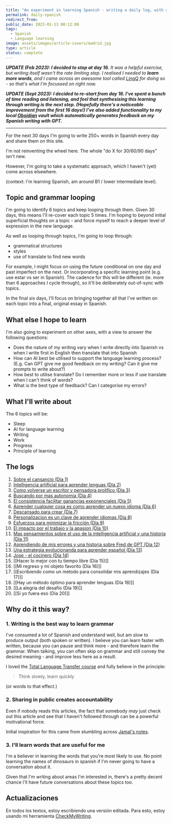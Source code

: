 ```yaml
---
title: "An experiment in learning Spanish - writing a daily log, with a twist"
permalink: daily-spanish
redirect_from:
public_date: 2023-01-13 00:12:00
tags:
  - Spanish
  - Language learning
image: assets/images/article-covers/madrid.jpg
type: article
status: complete
---
```


***UPDATE (Feb 2023): I decided to stop at day 16.** It was a helpful exercise, but writing itself wasn't the rate limiting step. I realised I needed to **learn more words**, and I came across an awesome tool called [LingQ](https://www.lingq.com) for doing so - so that's what I'm focussed on right now.*

***UPDATE (Sept 2023): I decided to re-start from day 16. I've spent a bunch of time reading and listening, and feel that synthesising this learning through writing is the next step. (Hopefully there's a noticeable improvement from the first 16 days!) I've also added functionality to my local [Obsidian](https://obsidian.md) vault which automatically generates feedback on my Spanish writing with GPT.***

---

For the next 30 days I'm going to write 250+ words in Spanish every day and share them on this site.

I'm not reinventing the wheel here. The whole "do X for 30/60/90 days" isn't new.

However, I'm going to take a systematic approach, which I haven't (yet) come across elsewhere.

(context: I'm learning Spanish, am around B1 / lower intermediate level).


## Topic and grammar looping
I'm going to identify 6 topics and keep looping through them. Given 30 days, this means I'll re-cover each topic 5 times. I'm hoping to beyond initial superficial thoughts on a topic - and force myself to reach a deeper level of expression in the new language.

As well as looping through topics, I'm going to loop through:
- grammatical structures 
- styles
- use of translate to find new words

For example, I might focus on using the future conditional on one day and past imperfect on the next. Or incorporating a specific learning point (e.g. use estar vs ser in Spanish). The cadence for this will be different (ie. more than 6 approaches I cycle through), so it'll be deliberately out-of-sync with topics.

In the final six days, I'll focus on bringing together all that I've written on each topic into a final, original essay in Spanish.


## What else I hope to learn

I'm also going to experiment on other axes, with a view to answer the following questions:
- Does the nature of my writing vary when I write directly into Spanish vs when I write first in English then translate that into Spanish
- How can AI best be utilised to support the language learning process? (E.g. Can GPT give me good feedback on my writing? Can it give me prompts to write about?)
- How best to utilise translate? Do I remember more or less if use translate when I can't think of words?
- What is the best type of feedback? Can I categorise my errors? 


## What I'll write about

The 6 topics will be:
- Sleep
- AI for language learning
- Writing
- Work
- Progress
- Principle of learning

## The logs
1. [Sobre el cansancio (Día 1)](/daily-spanish-1)
2. [Intelligencia artificial para aprender lenguas (Día 2)](/daily-spanish-2)
3. [Como volverse un escritor y pensadora prolifico (Día 3)](/daily-spanish-3)
4. [Buscando por mas autonomía (Día 4)](/daily-spanish-4)
5. [El consistencia facilitar ganancias exponenciales (Día 5)](/daily-spanish-5)
6. [Aprender cualquier cosa es como aprender un nuevo idioma (Día 6)](/daily-spanish-6)
7. [Descansado para crear (Día 7)](/daily-spanish-7)
8. [Personalizacion es un clave de aprender idiomas (Día 8)](/daily-spanish-8)
9. [Esfuerzos para minimizar la fricción (Día 9)](/daily-spanish-9)
10. [El impacto por el trabajo y la apasion (Día 10)](/daily-spanish-10)
11. [Mas pensamientos sobre el uso de la intelligencia artificial y una historia (Día 11)](/daily-spanish-11)
12. [Aprendiendo de mis errores y una historia sobre Fred de GPT (Día 12)](/daily-spanish-12)
13. [Una estrategia evolucionanda para aprender español (Día 13)](/daily-spanish-13)
14. [Jose - el cocinero (Día 14)](/daily-spanish-14)
15. [[Hacer lo mejor con tu tiempo libre (Día 15)]]
16. [[Mi regreso y mi objeto favorito (Día 16)]]
17. [[Escribiendo como un metodo para consolidar mis aprendizajes (Día 17)]]
18. [[Hay un método óptimo para aprender lenguas (Día 18)]]
19. [[La alegria del desafío (Día 19)]]
20. [[Si yo fuera eso (Día 20)]]



## Why do it this way?

### 1. Writing is the best way to learn grammar

I've consumed a lot of Spanish and understand well, but am slow to produce output (both spoken or written). I believe you can learn faster with written, because you can pause and think more - and therefore learn the grammar. When talking, you can often skip on grammar and still convey the desired meaning - and improve less here as a result.

I loved the [Total Language Transfer course](https://www.languagetransfer.org/complete-spanish) and fully believe in the principle:

> Think slowly, learn quickly

(or words to that effect.)


### 2. Sharing in public creates accountability
Even if nobody reads this articles, the fact that somebody *may* just check out this article and see that I haven't followed through can be a powerful motivational force.

Initial inspiration for this came from stumbling across [Jamal's notes](https://notes.soyjamal.com).


### 3. I'll learn words that are useful for me
I'm a believer in learning the words that you're most likely to use. No point learning the names of dinosaurs in spanish if I'm never going to have a conversation about it.

Given that I'm writing about areas I'm interested in, there's a pretty decent chance I'll have future conversations about these topics too.


## Actualizaciones
En todos los textos, estoy escribiendo una versión editada. Para esto, estoy usando mi herramienta [CheckMyWriting](https://checkmyforeignwriting.com/).